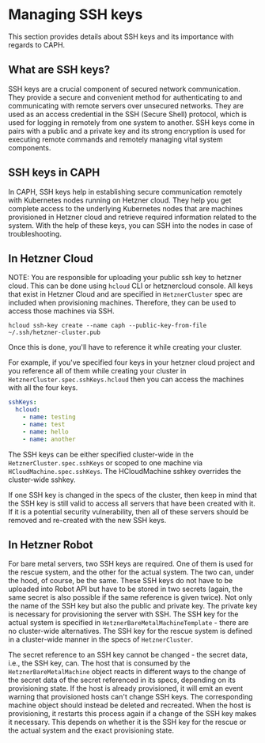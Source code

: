 # Managing SSH keys

This section provides details about SSH keys and its importance with regards to CAPH.

## What are SSH keys?

SSH keys are a crucial component of secured network communication. They provide a secure and convenient method for authenticating to and communicating with remote servers over unsecured networks. They are used as an access credential in the SSH (Secure Shell) protocol, which is used for logging in remotely from one system to another. SSH keys come in pairs with a public and a private key and its strong encryption is used for executing remote commands and remotely managing vital system components.

## SSH keys in CAPH

In CAPH, SSH keys help in establishing secure communication remotely with Kubernetes nodes running on Hetzner cloud. They help you get complete access to the underlying Kubernetes nodes that are machines provisioned in Hetzner cloud and retrieve required information related to the system. With the help of these keys, you can SSH into the nodes in case of troubleshooting.

## In Hetzner Cloud

NOTE: You are responsible for uploading your public ssh key to hetzner cloud. This can be done using `hcloud` CLI or hetznercloud console.
All keys that exist in Hetzner Cloud and are specified in `HetznerCluster` spec are included when provisioning machines. Therefore, they can be used to access those machines via SSH.

```shell
hcloud ssh-key create --name caph --public-key-from-file ~/.ssh/hetzner-cluster.pub
```

Once this is done, you'll have to reference it while creating your cluster.

For example, if you've specified four keys in your hetzner cloud project and you reference all of them while creating your cluster in `HetznerCluster.spec.sshKeys.hcloud` then you can access the machines with all the four keys.

```yaml
sshKeys:
  hcloud:
    - name: testing
    - name: test
    - name: hello
    - name: another
```

The SSH keys can be either specified cluster-wide in the `HetznerCluster.spec.sshKeys` or scoped to one machine via `HCloudMachine.spec.sshKeys`. The HCloudMachine sshkey overrides the cluster-wide sshkey.

If one SSH key is changed in the specs of the cluster, then keep in mind that the SSH key is still valid to access all servers that have been created with it. If it is a potential security vulnerability, then all of these servers should be removed and re-created with the new SSH keys.

## In Hetzner Robot

For bare metal servers, two SSH keys are required. One of them is used for the rescue system, and the other for the actual system. The two can, under the hood, of course, be the same. These SSH keys do not have to be uploaded into Robot API but have to be stored in two secrets (again, the same secret is also possible if the same reference is given twice). Not only the name of the SSH key but also the public and private key. The private key is necessary for provisioning the server with SSH. The SSH key for the actual system is specified in `HetznerBareMetalMachineTemplate` - there are no cluster-wide alternatives. The SSH key for the rescue system is defined in a cluster-wide manner in the specs of `HetznerCluster`.

The secret reference to an SSH key cannot be changed - the secret data, i.e., the SSH key, can. The host that is consumed by the `HetznerBareMetalMachine` object reacts in different ways to the change of the secret data of the secret referenced in its specs, depending on its provisioning state. If the host is already provisioned, it will emit an event warning that provisioned hosts can't change SSH keys. The corresponding machine object should instead be deleted and recreated. When the host is provisioning, it restarts this process again if a change of the SSH key makes it necessary. This depends on whether it is the SSH key for the rescue or the actual system and the exact provisioning state.
